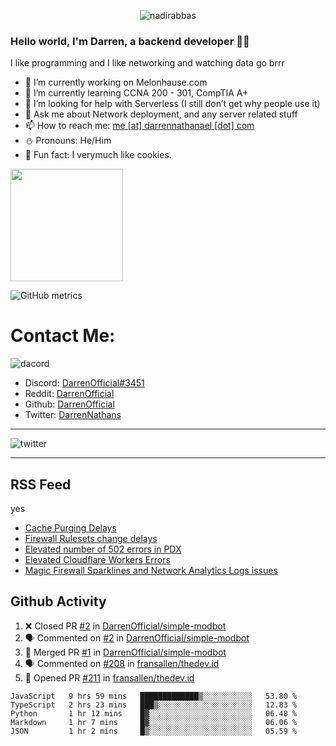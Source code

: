 <p align="center"> <img src="https://komarev.com/ghpvc/?username=DarrenOfficial&label=Profile%20views&color=0e75b6&style=flat" alt="nadirabbas" /> </p>

### Hello world, I'm Darren, a backend developer 👨‍💻
I like programming and I like networking and watching data go brrr



- 🔭 I’m currently working on Melonhause.com 
- 🌴 I’m currently learning CCNA 200 - 301, CompTIA A+ 
- 🤔 I’m looking for help with Serverless (I still don’t get why people use it) 
- 💬 Ask me about Network deployment, and any server related stuff 
- 📫 How to reach me: [me [at] darrennathanael [dot] com](mailto:me@darrennathanael.com) 
- ⛄️ Pronouns: He/Him 
- 🍪 Fun fact: I verymuch like cookies. 



<img float="center" height="180em" src="https://github-readme-stats.vercel.app/api?hide_border=true&username=DarrenOfficial&show_icons=true&count_private=true&bg_color=00000000&title_color=7F7F7F&icon_color=7F7F7F&text_color=7F7F7F" />


![GitHub metrics](https://metrics.lecoq.io/DarrenOfficial)  


# Contact Me:

![dacord](https://discord.c99.nl/widget/theme-1/508296903960821771.png)

- Discord: [DarrenOfficial#3451](https://discord.com/users/508296903960821771)
- Reddit: [DarrenOfficial](https://reddit.com/u/DarrenOfficiallol)
- Github: [DarrenOfficial](https://github.com/DarrenOfficial)
- Twitter: [DarrenNathans](https://twitter.com/DarrenNathans)


---

<img alt="twitter" src="https://github-readme-twitter.gazf.vercel.app/api?id=DarrenNathans&layout=wide" />


---

## RSS Feed
yes
<!-- BLOG-POST-LIST:START -->
- [Cache Purging Delays](https://www.cloudflarestatus.com/incidents/xjy1mdc1qp6y)
- [Firewall Rulesets change delays](https://www.cloudflarestatus.com/incidents/5pt53v24dj19)
- [Elevated number of 502 errors in PDX](https://www.cloudflarestatus.com/incidents/kdlyny7s9sjw)
- [Elevated Cloudflare Workers Errors](https://www.cloudflarestatus.com/incidents/jz1bglz4dfms)
- [Magic Firewall Sparklines and Network Analytics Logs issues](https://www.cloudflarestatus.com/incidents/6zclz0q53pz9)
<!-- BLOG-POST-LIST:END -->


## Github Activity
<!--START_SECTION:activity-->
1. ❌ Closed PR [#2](https://github.com/DarrenOfficial/simple-modbot/pull/2) in [DarrenOfficial/simple-modbot](https://github.com/DarrenOfficial/simple-modbot)
2. 🗣 Commented on [#2](https://github.com/DarrenOfficial/simple-modbot/issues/2) in [DarrenOfficial/simple-modbot](https://github.com/DarrenOfficial/simple-modbot)
3. 🎉 Merged PR [#1](https://github.com/DarrenOfficial/simple-modbot/pull/1) in [DarrenOfficial/simple-modbot](https://github.com/DarrenOfficial/simple-modbot)
4. 🗣 Commented on [#208](https://github.com/fransallen/thedev.id/issues/208) in [fransallen/thedev.id](https://github.com/fransallen/thedev.id)
5. 💪 Opened PR [#211](https://github.com/fransallen/thedev.id/pull/211) in [fransallen/thedev.id](https://github.com/fransallen/thedev.id)
<!--END_SECTION:activity-->


<!--START_SECTION:waka-->
```text
JavaScript   9 hrs 59 mins   █████████████▒░░░░░░░░░░░   53.80 % 
TypeScript   2 hrs 23 mins   ███▒░░░░░░░░░░░░░░░░░░░░░   12.83 % 
Python       1 hr 12 mins    █▓░░░░░░░░░░░░░░░░░░░░░░░   06.48 % 
Markdown     1 hr 7 mins     █▓░░░░░░░░░░░░░░░░░░░░░░░   06.06 % 
JSON         1 hr 2 mins     █▒░░░░░░░░░░░░░░░░░░░░░░░   05.59 % 
```
<!--END_SECTION:waka-->
